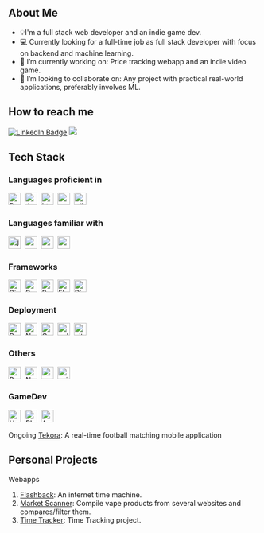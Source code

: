 ## About Me 
- 💡I'm a full stack web developer and an indie game dev.
- 💻 Currently looking for a full-time job as full stack developer with focus on backend and machine learning.
- 🔭 I’m currently working on: Price tracking webapp and an indie video game.
- 👯 I’m looking to collaborate on: Any project with practical real-world applications, preferably involves ML.

## How to reach me
[![LinkedIn Badge](https://img.shields.io/badge/LinkedIn-0077B5?style=for-the-badge&logo=linkedin&logoColor=white)](https://www.linkedin.com/in/mustafa-aljammali-61b46a2b4/)
<a href="mailto:moustafa2121@gmail.com"><img src="https://img.shields.io/badge/Gmail-D14836?style=for-the-badge&logo=gmail&logoColor=white" /></a>

## Tech Stack
### Languages proficient in
<img src="https://img.shields.io/badge/-Python-05122A?style=flat&logo=python" height="25" width="auto" alt="Python logo"/>&nbsp;
<img src="https://img.shields.io/badge/-JavaScript-05122A?style=flat&logo=javascript" height="25" width="auto" alt="JavaScript logo"/>&nbsp;
<img src="https://img.shields.io/badge/-HTML-05122A?style=flat&logo=html5" height="25" width="auto" alt="html logo">&nbsp;
<img src="https://img.shields.io/badge/-CSS-05122A?style=flat&logo=css3&logoColor=1572B6" height="25" width="auto" alt="css logo"/>&nbsp;
<img src="https://img.shields.io/badge/-C%23-05122A?style=flat&logo=c%23&logoColor=684D95" height="25" width="auto" alt="c# logo"/>&nbsp;

### Languages familiar with
<img src="https://img.shields.io/badge/-Java-05122A?style=flat" height="25" width="auto" alt="java logo"/>&nbsp;
<img src="https://img.shields.io/badge/-C-05122A?style=flat&logo=C&logoColor=5E97D0" height="25" width="auto" alt="c logo"/>&nbsp;
<img src="https://img.shields.io/badge/-C++-05122A?style=flat&logo=c%2B%2B&logoColor=5E97D0" height="25" width="auto" alt="c++ logo"/>&nbsp;
<img src="https://img.shields.io/badge/-MySQL-05122A?style=flat&logo=mysql&logoColor=5E97D0" height="25" width="auto" alt="mysql logo"/>&nbsp;

### Frameworks
<img src="https://img.shields.io/badge/-Django-05122A?style=flat&logo=Django" height="25" width="auto" alt="Django logo"/>&nbsp;
<img src="https://img.shields.io/badge/-React-05122A?style=flat&logo=react" height="25" width="auto" alt="React logo"/>&nbsp;
<img src="https://img.shields.io/badge/ReactNative-222222?style=for-the-badge&logo=React&logoColor=)" height="25" width="auto" alt="React Native logo"/>&nbsp;
<img src="https://img.shields.io/badge/-Flask-05122A?style=flat&logo=flask" height="25" width="auto" alt="Flask logo"/>&nbsp;
<img src="https://img.shields.io/badge/Django%20REST-05122A?style=flat" height="25" width="auto" alt="DjangoRest logo"/>&nbsp;
      
### Deployment
<img src="https://img.shields.io/badge/-Docker-05122A?style=flat&logo=docker" height="25" width="auto" alt="Docker logo" />&nbsp;
<img src="https://img.shields.io/badge/-NGINX-05122A?style=flat&logo=nginx&logoColor=08bd26" height="25" width="auto" alt="Nginx logo" />&nbsp;
<img src="https://img.shields.io/badge/-Gunicorn-05122A?style=flat&logo=Gunicorn" height="25" width="auto" alt="Gunicorn logo" />&nbsp;
<img src="https://img.shields.io/badge/-Google%20Cloud-05122A?style=flat&logo=googlecloud&logoColor=c20202" height="25" width="auto" alt="gcloud logo" />&nbsp;
<img src="https://img.shields.io/badge/-GitHub-05122A?style=flat&logo=github" height="25" width="auto" alt="github logo" />&nbsp;

### Others
<img src="https://img.shields.io/badge/-Bootstrap-05122A?style=flat&logo=bootstrap" height="25" width="auto" alt="Bootstrap logo" />&nbsp;
<img src="https://img.shields.io/badge/-Numpy-05122A?style=flat&logo=numpy&logoColor=4cc9f0" height="25" width="auto" alt="Numpy logo" />&nbsp;
<img src="https://img.shields.io/badge/-OpenCV2-05122A?style=flat&logo=opencv" height="25" width="auto" alt="cv2 logo" />&nbsp;
<img src="https://img.shields.io/badge/-scikit%20learn-05122A?style=flat&logo=scikit-learn" height="25" width="auto" alt="scikit logo" />&nbsp;

### GameDev
<img src="https://img.shields.io/badge/-Unity-05122A?style=flat&logo=unity" height="25" width="auto" alt="Unity logo" />&nbsp;
<img src="https://img.shields.io/badge/-Blender-05122A?style=flat&logo=blender" height="25" width="auto" alt="Blender logo" />&nbsp;
<img src="https://img.shields.io/badge/-Aseprite-05122A?style=flat&logo=Aseprite" height="25" width="auto" alt="Aseprite logo" />&nbsp;


Ongoing
[Tekora](https://drive.google.com/file/d/1Lms3HyoOgKsh7zaQrpLuvVuoMDs9KhS8/view?usp=sharing): A real-time football matching mobile application

## Personal Projects
Webapps
1. [Flashback](https://github.com/moustafa2121/Project-Flashback): An internet time machine.
2. [Market Scanner](https://github.com/moustafa2121/MarketScanner): Compile vape products from several websites and compares/filter them.
3. [Time Tracker](https://github.com/moustafa2121/TimeTrack2): Time Tracking project.
